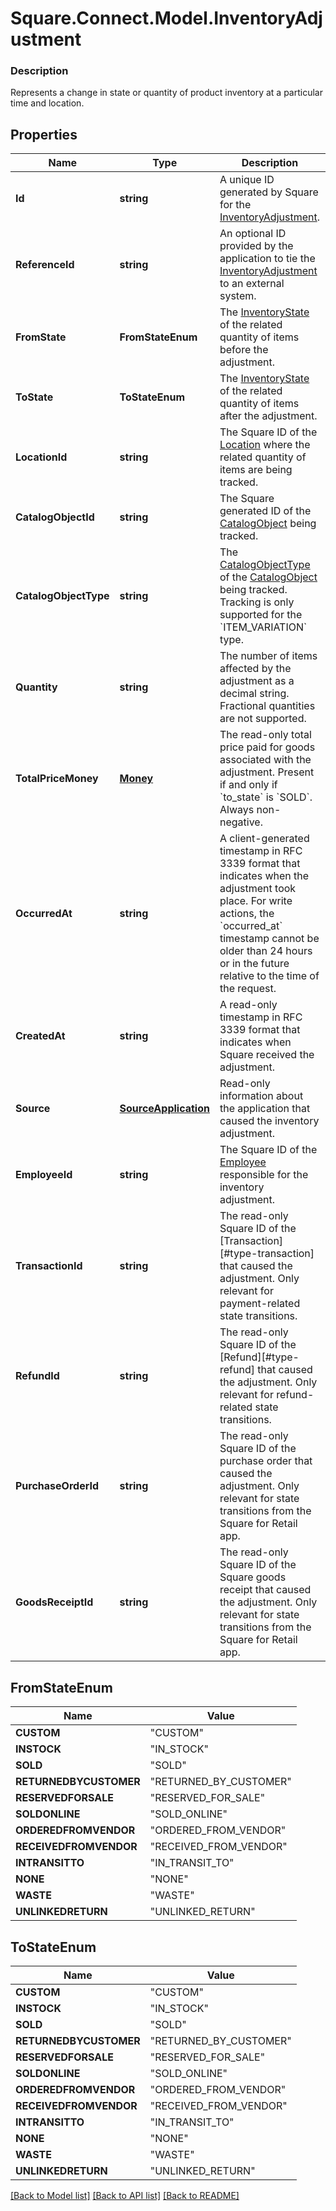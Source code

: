 # Square.Connect.Model.InventoryAdjustment

### Description

Represents a change in state or quantity of product inventory at a particular time and location.

## Properties

Name | Type | Description | Notes
------------ | ------------- | ------------- | -------------
**Id** | **string** | A unique ID generated by Square for the [InventoryAdjustment](#type-inventoryadjustment). | [optional] 
**ReferenceId** | **string** | An optional ID provided by the application to tie the [InventoryAdjustment](#type-inventoryadjustment) to an external system. | [optional] 
**FromState** | **FromStateEnum** | The [InventoryState](#type-inventorystate) of the related quantity of items before the adjustment. | [optional] 
**ToState** | **ToStateEnum** | The [InventoryState](#type-inventorystate) of the related quantity of items after the adjustment. | [optional] 
**LocationId** | **string** | The Square ID of the [Location](#type-location) where the related quantity of items are being tracked. | [optional] 
**CatalogObjectId** | **string** | The Square generated ID of the [CatalogObject](#type-catalogobject) being tracked. | [optional] 
**CatalogObjectType** | **string** | The [CatalogObjectType](#type-catalogobjecttype) of the [CatalogObject](#type-catalogobject) being tracked. Tracking is only supported for the &#x60;ITEM_VARIATION&#x60; type. | [optional] 
**Quantity** | **string** | The number of items affected by the adjustment as a decimal string. Fractional quantities are not supported. | [optional] 
**TotalPriceMoney** | [**Money**](Money.md) | The read-only total price paid for goods associated with the adjustment. Present if and only if &#x60;to_state&#x60; is &#x60;SOLD&#x60;. Always non-negative. | [optional] 
**OccurredAt** | **string** | A client-generated timestamp in RFC 3339 format that indicates when the adjustment took place. For write actions, the &#x60;occurred_at&#x60; timestamp cannot be older than 24 hours or in the future relative to the time of the request. | [optional] 
**CreatedAt** | **string** | A read-only timestamp in RFC 3339 format that indicates when Square received the adjustment. | [optional] 
**Source** | [**SourceApplication**](SourceApplication.md) | Read-only information about the application that caused the inventory adjustment. | [optional] 
**EmployeeId** | **string** | The Square ID of the [Employee](#type-employee) responsible for the inventory adjustment. | [optional] 
**TransactionId** | **string** | The read-only Square ID of the [Transaction][#type-transaction] that caused the adjustment. Only relevant for payment-related state transitions. | [optional] 
**RefundId** | **string** | The read-only Square ID of the [Refund][#type-refund] that caused the adjustment. Only relevant for refund-related state transitions. | [optional] 
**PurchaseOrderId** | **string** | The read-only Square ID of the purchase order that caused the adjustment. Only relevant for state transitions from the Square for Retail app. | [optional] 
**GoodsReceiptId** | **string** | The read-only Square ID of the Square goods receipt that caused the adjustment. Only relevant for state transitions from the Square for Retail app. | [optional] 


## FromStateEnum

Name | Value
------------ | -------------
**CUSTOM** | "CUSTOM"
**INSTOCK** | "IN_STOCK"
**SOLD** | "SOLD"
**RETURNEDBYCUSTOMER** | "RETURNED_BY_CUSTOMER"
**RESERVEDFORSALE** | "RESERVED_FOR_SALE"
**SOLDONLINE** | "SOLD_ONLINE"
**ORDEREDFROMVENDOR** | "ORDERED_FROM_VENDOR"
**RECEIVEDFROMVENDOR** | "RECEIVED_FROM_VENDOR"
**INTRANSITTO** | "IN_TRANSIT_TO"
**NONE** | "NONE"
**WASTE** | "WASTE"
**UNLINKEDRETURN** | "UNLINKED_RETURN"


## ToStateEnum

Name | Value
------------ | -------------
**CUSTOM** | "CUSTOM"
**INSTOCK** | "IN_STOCK"
**SOLD** | "SOLD"
**RETURNEDBYCUSTOMER** | "RETURNED_BY_CUSTOMER"
**RESERVEDFORSALE** | "RESERVED_FOR_SALE"
**SOLDONLINE** | "SOLD_ONLINE"
**ORDEREDFROMVENDOR** | "ORDERED_FROM_VENDOR"
**RECEIVEDFROMVENDOR** | "RECEIVED_FROM_VENDOR"
**INTRANSITTO** | "IN_TRANSIT_TO"
**NONE** | "NONE"
**WASTE** | "WASTE"
**UNLINKEDRETURN** | "UNLINKED_RETURN"



[[Back to Model list]](../README.md#documentation-for-models) [[Back to API list]](../README.md#documentation-for-api-endpoints) [[Back to README]](../README.md)

